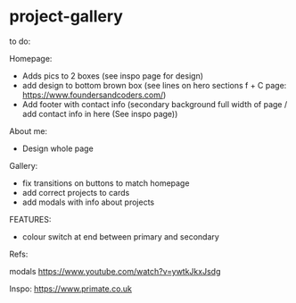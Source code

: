 # project-gallery

to do:


Homepage:

- Adds pics to 2 boxes (see inspo page for design)
- add design to bottom brown box (see lines on hero sections f + C page: https://www.foundersandcoders.com/)
- Add footer with contact info (secondary background full width of page / add contact info in here (See inspo page))

About me:
- Design whole page

Gallery:

- fix transitions on buttons to match homepage
- add correct projects to cards
- add modals with info about projects

FEATURES:

- colour switch at end between primary and secondary

Refs:

modals
https://www.youtube.com/watch?v=ywtkJkxJsdg

Inspo:
https://www.primate.co.uk



